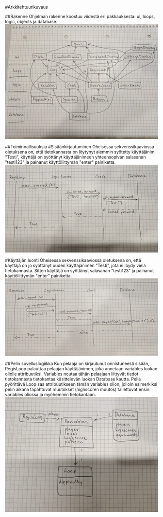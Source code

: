 #Arkkitehtuurikuvaus

##Rakenne
Ohjelman rakenne koostuu viidestä eri pakkauksesta: ui, loops, logic, objects ja database.
![rakenne](rakenne.jpg)

##Toiminnallisuuksia
#Sisäänkirjautuminen
Oheisessa sekvenssikaaviossa oletuksena on, että tietokannasta on löytynyt aiemmin syötetty käyttäjänimi "Testi", käyttäjä on syöttänyt käyttäjänimeen yhteensopivan salasanan "testi123" ja painanut käyttöliittymän "enter" painiketta.
![login_sekvenssikaavio](login_sekvenssikaavio.jpg)

#Käyttäjän luonti
Oheisessa sekvenssikaaviossa oletuksena on, että käyttäjä on jo syöttänyt uuden käyttäjänimen "Testi", jota ei löydy vielä tietokannasta. Sitten käyttäjä on syöttänyt salasanan "testi123" ja painanut käyttöliittymän "enter" painiketta.
![create_sekvenssikaavio](create_sekvenssikaavio.jpg)

##Pelin sovelluslogiikka
Kun pelaaja on kirjautunut onnistuneesti sisään, RegisLoop palauttaa pelaajan käyttäjänimen, joka annetaan variables luokan oliolle attribuutiksi. Variables noutaa tähän pelaajaan liittyvät tiedot tietokannasta tietokantaa käsittelevän luokan Database kautta. Peliä pyörittävä Loop saa attribuutikseen tämän variables olion, jolloin esimerkiksi pelin aikana tapahtuvat muutokset (highscoren muutos) tallettuvat ensin variables oliossa ja myöhemmin tietokantaan.
![pelin_toiminnallisuus](pelin_toiminnallisuus.jpg)

